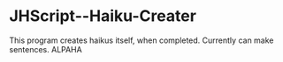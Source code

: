 # JHScript--Haiku-Creater
This program creates haikus itself, when completed. Currently can make sentences. ALPAHA
